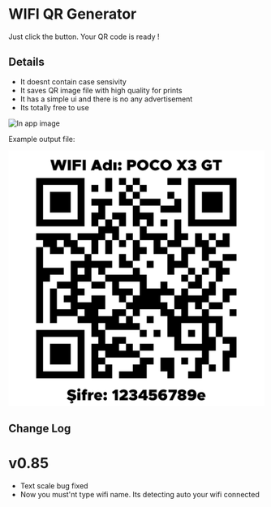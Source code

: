 
# WIFI QR Generator

Just click the button. Your QR code is ready !



## Details

- It doesnt contain case sensivity
- It saves QR image file with high quality for prints
- It has a simple ui and there is no any advertisement
- Its totally free to use




  
![In app image](https://i.ibb.co/pjTX9RW/o.png)

Example output file:

![Output](https://github.com/POTATOX35/wifi-qr-generator/blob/main/example.png?raw=true=250x250)

## Change Log

# v0.85
- Text scale bug fixed
- Now you must'nt type wifi name. Its detecting auto your wifi connected

  
